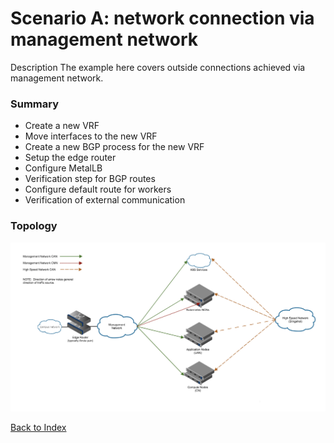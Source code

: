 # Scenario A: network connection via management network

Description 
The example here covers outside connections achieved via management network. 

### Summary
* Create a new VRF
* Move interfaces to the new VRF
* Create a new BGP process for the new VRF
* Setup the edge router
* Configure MetalLB
* Verification step for BGP routes
* Configure default route for workers
* Verification of external communication

### Topology

![](../../../../img/operations/management_network/scenario-a-topology.png)

[Back to Index](./index.md)